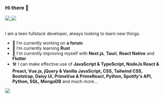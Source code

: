 ### Hi there 👋

<div id="badges">
  <a href="https://twitter.com/devNathanTi">
    <img src="https://img.shields.io/badge/Twitter-blue?style=for-the-badge&logo=twitter&logoColor=white" />
  </a>
  <a href="https://discord.gg/4urr9X9ueV">
    <img src="https://img.shields.io/discord/1075514214984196231?color=informational&label=Discord&logo=discord&logoColor=white&style=for-the-badge" />
  </a>
</div>
<br />

I am a teen fullstack developer, always looking to learn new things.

- 🔭 I’m currently working on **a forum**
- 🌱 I’m currently learning **Rust**
- 💪 I'm currently improving myself with **Next.js**, **Tauri**, **React Native** and **Flutter**
- 🛠️ I can make effective use of **JavaScript & TypeScript, NodeJs  React & Preact, Vue.js, jQuery & Vanilla JavaScript, CSS, Tailwind CSS, Bootstrap, Daisy Ui, PrimeVue & PrimeReact, Python, Spotify's API, Python, SQL, MongoDB** and much more...

[![](https://visitcount.itsvg.in/api?id=nathanTi&label=Profile%20Views&color=2&icon=0&pretty=true)](https://visitcount.itsvg.in)
